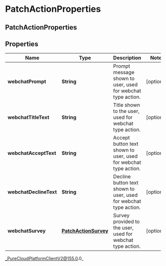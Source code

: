 # PatchActionProperties

## PatchActionProperties

## Properties

|Name | Type | Description | Notes|
|------------ | ------------- | ------------- | -------------|
| **webchatPrompt** | **String** | Prompt message shown to user, used for webchat type action. | [optional] |
| **webchatTitleText** | **String** | Title shown to the user, used for webchat type action. | [optional] |
| **webchatAcceptText** | **String** | Accept button text shown to user, used for webchat type action. | [optional] |
| **webchatDeclineText** | **String** | Decline button text shown to user, used for webchat type action. | [optional] |
| **webchatSurvey** | [**PatchActionSurvey**](PatchActionSurvey) | Survey provided to the user, used for webchat type action. | [optional] |



_PureCloudPlatformClientV2@155.0.0_
